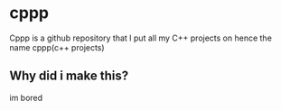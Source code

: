 # cppp
Cppp is a github repository that I put all my C++ projects on hence the name cppp(c++ projects)
## Why did i make this?
im bored
